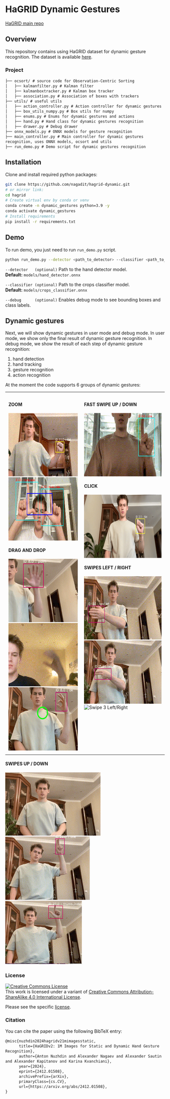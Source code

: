 # HaGRID Dynamic Gestures
[HaGRID main repo](https://github.com/hukenovs/hagrid)

## Overview
This repository contains using HaGRID dataset for dynamic gesture recognition. The dataset is available [here](https://github.com/hukenovs/hagrid).

### Project

```
├── ocsort/ # source code for Observation-Centric Sorting
│   ├── kalmanfilter.py # Kalman filter
│   ├── kalmanboxtracker.py # Kalman box tracker
│   ├── association.py # Association of boxes with trackers
├── utils/ # useful utils
│   ├── action_controller.py # Action controller for dynamic gestures
│   ├── box_utils_numpy.py # Box utils for numpy
│   ├── enums.py # Enums for dynamic gestures and actions
│   ├── hand.py # Hand class for dynamic gestures recognition
│   ├── drawer.py # Debug drawer
├── onnx_models.py # ONNX models for gesture recognition
├── main_controller.py # Main controller for dynamic gestures recognition, uses ONNX models, ocsort and utils
├── run_demo.py # Demo script for dynamic gestures recognition
```

## Installation
Clone and install required python packages:
```bash
git clone https://github.com/nagadit/hagrid-dynamic.git
# or mirror link:
cd hagrid
# Create virtual env by conda or venv
conda create -n dynamic_gestures python=3.9 -y
conda activate dynamic_gestures
# Install requirements
pip install -r requirements.txt
```

## Demo
To run demo, you just need to run `run_demo.py` script.

```bash
python run_demo.py --detector <path_to_detector> --classifier <path_to_classifier> --debug
```
`--detector   (optional)`  Path to the hand detector model.  
                         **Default:** `models/hand_detector.onnx`

`--classifier (optional)`  Path to the crops classifier model.  
                         **Default:** `models/crops_classifier.onnx`

`--debug      (optional)`  Enables debug mode to see bounding boxes and class labels.



## Dynamic gestures
Next, we will show dynamic gestures in user mode and debug mode. In user mode, we show only the final result of dynamic gesture recognition. In debug mode, we show the result of each step of dynamic gesture recognition:
1. hand detection
2. hand tracking
3. gesture recognition
4. action recognition

At the moment the code supports 6 groups of dynamic gestures:

<table style="width: 100%; table-layout: fixed;">
  <tr>
    <td valign="top" style="padding: 10px; text-align: left; min-height: 600px;">
      <h4 style="text-align: left;">ZOOM</h4>
      <div style="text-align: left;">
        <img src="images/zoom_in_out.gif" height="200" alt="Zoom In/Out">
        <img src="images/zoom.gif" height="200" alt="Zoom">
      </div>
      <h4 style="text-align: left;">DRAG AND DROP</h4>
      <div style="text-align: left;">
        <img src="images/dndv1.gif" height="200" alt="Drag and Drop 1">
        <img src="images/dndv2.gif" height="200" alt="Drag and Drop 2">
        <img src="images/dndv3.gif" height="200" alt="Drag and Drop 3">
      </div>
    </td>
    <td valign="top" style="padding: 10px; text-align: left; min-height: 600px;">
      <h4 style="text-align: left;">FAST SWIPE UP / DOWN</h4>
      <div style="text-align: left;">
        <img src="images/fast_up_down.gif" height="200" alt="Fast Swipe Up/Down">
      </div>
      <h4 style="text-align: left;">CLICK</h4>
      <div style="text-align: left;">
        <img src="images/clicks.gif" height="200" alt="Clicks">
      </div>
      <h4 style="text-align: left;">SWIPES LEFT / RIGHT</h4>
      <div style="text-align: left;">
        <img src="images/swipe_left_right.gif" height="200" alt="Swipe Left/Right">
        <img src="images/swipe2_left_right.gif" height="200" alt="Swipe 2 Left/Right">
        <img src="images/swipe3_left_right.gif" height="200" alt="Swipe 3 Left/Right">
      </div>
    </td>
  </tr>
</table>

<h4 style="text-align: left;">SWIPES UP / DOWN</h4>
<div style="text-align: left; min-height: 200px;">
  <img src="images/swipe_up_down.gif" height="200" alt="Swipe Up/Down">
  <img src="images/swipe2_up_down.gif" height="200" alt="Swipe 2 Up/Down">
  <img src="images/swipe3_up_down.gif" height="200" alt="Swipe 3 Up/Down">
</div>

### License
<a rel="license" href="http://creativecommons.org/licenses/by-sa/4.0/"><img alt="Creative Commons License" style="border-width:0" src="https://i.creativecommons.org/l/by-sa/4.0/88x31.png" /></a><br />This work is licensed under a variant of <a rel="license" href="http://creativecommons.org/licenses/by-sa/4.0/">Creative Commons Attribution-ShareAlike 4.0 International License</a>.

Please see the specific [license](./license/en_us.pdf).

### Citation
You can cite the paper using the following BibTeX entry:

    @misc{nuzhdin2024hagridv21mimagesstatic,
          title={HaGRIDv2: 1M Images for Static and Dynamic Hand Gesture Recognition}, 
          author={Anton Nuzhdin and Alexander Nagaev and Alexander Sautin and Alexander Kapitanov and Karina Kvanchiani},
          year={2024},
          eprint={2412.01508},
          archivePrefix={arXiv},
          primaryClass={cs.CV},
          url={https://arxiv.org/abs/2412.01508}, 
    }
    